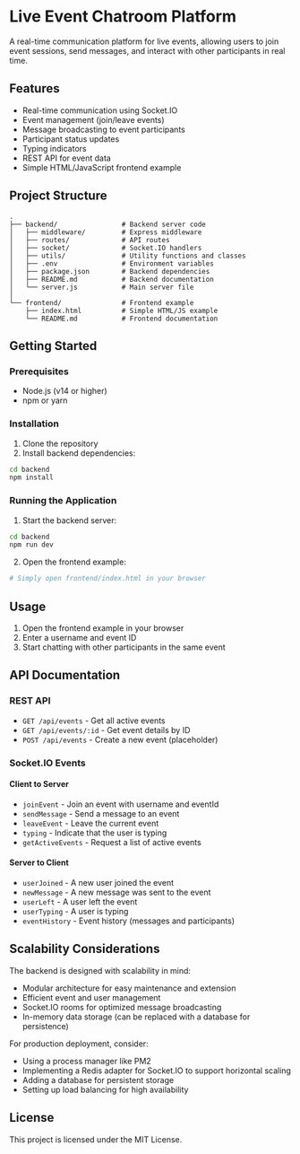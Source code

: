 # Live Event Chatroom Platform

A real-time communication platform for live events, allowing users to join event sessions, send messages, and interact with other participants in real time.

## Features

- Real-time communication using Socket.IO
- Event management (join/leave events)
- Message broadcasting to event participants
- Participant status updates
- Typing indicators
- REST API for event data
- Simple HTML/JavaScript frontend example

## Project Structure

```
.
├── backend/                # Backend server code
│   ├── middleware/         # Express middleware
│   ├── routes/             # API routes
│   ├── socket/             # Socket.IO handlers
│   ├── utils/              # Utility functions and classes
│   ├── .env                # Environment variables
│   ├── package.json        # Backend dependencies
│   ├── README.md           # Backend documentation
│   └── server.js           # Main server file
│
└── frontend/               # Frontend example
    ├── index.html          # Simple HTML/JS example
    └── README.md           # Frontend documentation
```

## Getting Started

### Prerequisites

- Node.js (v14 or higher)
- npm or yarn

### Installation

1. Clone the repository
2. Install backend dependencies:

```bash
cd backend
npm install
```

### Running the Application

1. Start the backend server:

```bash
cd backend
npm run dev
```

2. Open the frontend example:

```bash
# Simply open frontend/index.html in your browser
```

## Usage

1. Open the frontend example in your browser
2. Enter a username and event ID
3. Start chatting with other participants in the same event

## API Documentation

### REST API

- `GET /api/events` - Get all active events
- `GET /api/events/:id` - Get event details by ID
- `POST /api/events` - Create a new event (placeholder)

### Socket.IO Events

#### Client to Server

- `joinEvent` - Join an event with username and eventId
- `sendMessage` - Send a message to an event
- `leaveEvent` - Leave the current event
- `typing` - Indicate that the user is typing
- `getActiveEvents` - Request a list of active events

#### Server to Client

- `userJoined` - A new user joined the event
- `newMessage` - A new message was sent to the event
- `userLeft` - A user left the event
- `userTyping` - A user is typing
- `eventHistory` - Event history (messages and participants)

## Scalability Considerations

The backend is designed with scalability in mind:

- Modular architecture for easy maintenance and extension
- Efficient event and user management
- Socket.IO rooms for optimized message broadcasting
- In-memory data storage (can be replaced with a database for persistence)

For production deployment, consider:

- Using a process manager like PM2
- Implementing a Redis adapter for Socket.IO to support horizontal scaling
- Adding a database for persistent storage
- Setting up load balancing for high availability

## License

This project is licensed under the MIT License.
